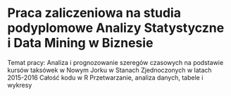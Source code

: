 # Praca zaliczeniowa na studia podyplomowe Analizy Statystyczne i Data Mining w Biznesie
Temat pracy: Analiza i prognozowanie szeregów czasowych na podstawie kursów taksówek w Nowym Jorku w Stanach Zjednoczonych w latach 2015-2016
Całość kodu w R
Przetwarzanie, analiza danych, tabele i wykresy

